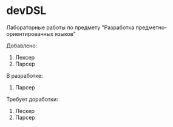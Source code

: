 # devDSL
Лабораторные работы по предмету "Разработка предметно-ориентированных языков"

Добавлено:
1. Лексер
2. Парсер

В разработке:
1. Парсер

Требует доработки:
1. Лескер
2. Парсер
